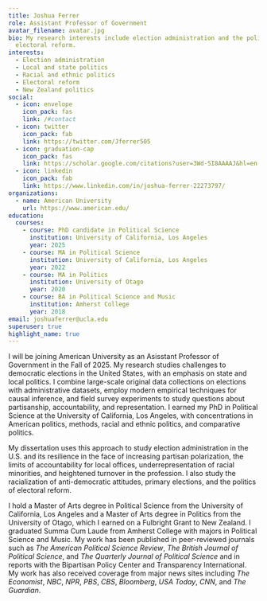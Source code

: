 ```yaml
---
title: Joshua Ferrer
role: Assistant Professor of Government
avatar_filename: avatar.jpg
bio: My research interests include election administration and the politics of
  electoral reform.
interests:
  - Election administration
  - Local and state politics
  - Racial and ethnic politics
  - Electoral reform
  - New Zealand politics
social:
  - icon: envelope
    icon_pack: fas
    link: /#contact
  - icon: twitter
    icon_pack: fab
    link: https://twitter.com/Jferrer505
  - icon: graduation-cap
    icon_pack: fas
    link: https://scholar.google.com/citations?user=3Wd-5I8AAAAJ&hl=en
  - icon: linkedin
    icon_pack: fab
    link: https://www.linkedin.com/in/joshua-ferrer-22273797/
organizations:
  - name: American University
    url: https://www.american.edu/
education:
  courses:
    - course: PhD candidate in Political Science
      institution: University of California, Los Angeles
      year: 2025
    - course: MA in Political Science
      institution: University of California, Los Angeles
      year: 2022
    - course: MA in Politics
      institution: University of Otago
      year: 2020
    - course: BA in Political Science and Music
      institution: Amherst College
      year: 2018
email: joshuaferrer@ucla.edu
superuser: true
highlight_name: true
---
```

I will be joining American University as an Asisstant Professor of Government in the Fall of 2025. My research studies challenges to democratic elections in the United States, with an emphasis on state and local politics. I combine large-scale original data collections on elections with administrative datasets, employ modern empirical techniques for causal inference, and field survey experiments to study questions about partisanship, accountability, and representation. I earned my PhD in Political Science at the University of California, Los Angeles, with concentrations in American politics, methods, racial and ethnic politics, and comparative politics. 

My dissertation uses this approach to study election administration in the U.S. and its resilience in the face of increasing partisan polarization, the limits of accountability for local offices, underrepresentation of racial minorities, and heightened turnover in the profession. I also study the racialization of anti-democratic attitudes, primary elections, and the politics of electoral reform.

I hold a Master of Arts degree in Political Science from the University of California, Los Angeles and a Master of Arts degree in Politics from the University of Otago, which I earned on a Fulbright Grant to New Zealand. I graduated Summa Cum Laude from Amherst College with majors in Political Science and Music. My work has been published in peer-reviewed journals such as *The American Political Science Review*,  *The British Journal of Political Science*, and *The Quarterly Journal of Political Science* and in reports with the Bipartisan Policy Center and Transparency International. My work has also received coverage from major news sites including *The Economist*, *NBC*, *NPR*, *PBS*, *CBS*, *Bloomberg*, *USA Today*, *CNN*, and *The Guardian*.